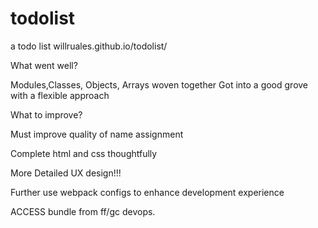 # todolist
a todo list
 willruales.github.io/todolist/ 

What went well?

Modules,Classes, Objects, Arrays woven together
Got into a good grove with a flexible approach

What to improve?

Must improve quality of name assignment

Complete html and css thoughtfully 

More Detailed UX design!!!

Further use webpack configs to enhance development experience

ACCESS bundle from ff/gc devops.
